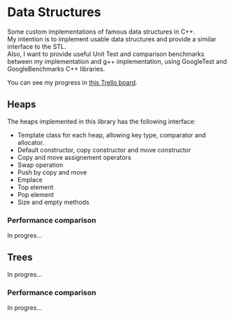 # Data Structures

Some custom implementations of famous data structures in C++.  
My intention is to implement usable data structures and provide a similar interface to the STL.  
Also, I want to provide useful Unit Test and comparison benchmarks between my implementation and g++ implementation, using GoogleTest and GoogleBenchmarks C++ libraries.

You can see my progress in [this Trello board](https://trello.com/b/fksOG6A9/data-structures).

## Heaps

The heaps implemented in this library has the following interface:
- Template class for each heap, allowing key type, comparator and allocator.
- Default constructor, copy constructor and move constructor
- Copy and move assignement operators
- Swap operation
- Push by copy and move
- Emplace
- Top element
- Pop element
- Size and empty methods

### Performance comparison

In progres...

## Trees

In progres...

### Performance comparison

In progres...
